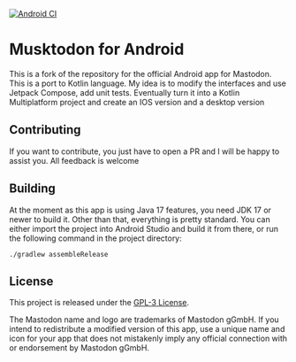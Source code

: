[![Android CI](https://github.com/antocara/musktodon/actions/workflows/pr_merge.yml/badge.svg)](https://github.com/antocara/musktodon/actions/workflows/pr_merge.yml)

Musktodon for Android
======================


This is a fork of the repository for the official Android app for Mastodon. This is a port to Kotlin language. My idea is to modify the interfaces and use Jetpack Compose, add unit tests. Eventually turn it into a Kotlin Multiplatform project and create an IOS version and a desktop version


## Contributing
If you want to contribute, you just have to open a PR and I will be happy to assist you. All feedback is welcome

## Building

At the moment as this app is using Java 17 features, you need JDK 17 or newer to build it. Other than that, everything is pretty standard. You can either import the project into Android Studio and build it from there, or run the following command in the project directory:

```
./gradlew assembleRelease
```

## License

This project is released under the [GPL-3 License](./LICENSE).

The Mastodon name and logo are trademarks of Mastodon gGmbH. If you intend to redistribute a modified version of this app, use a unique name and icon for your app that does not mistakenly imply any official connection with or endorsement by Mastodon gGmbH.
